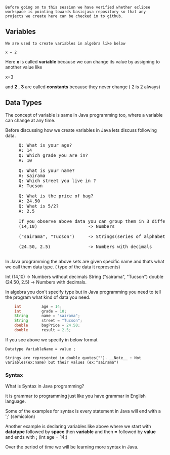 
    Before going on to this session we have verified whether eclipse workspace is pointing towards basicjava repository so that any projects we create here can be checked in to github.


## Variables
    We are used to create variables in algebra like below

    x = 2

   Here __x__ is called __variable__ because we can change its value by assigning to another value like 

   x=3

   and __2__ , __3__ are called __constants__ because they never change ( 2 is 2 always)

## Data Types
   The concept of variable is same in Java programming too, where a variable can change at any time.

   Before discussing how we create variables in Java lets discuss following data.

   <pre>
     Q: What is your age?  
     A: 14
     Q: Which grade you are in? 
     A: 10

     Q: What is your name? 
     A: sairama
     Q: Which street you live in ? 
     A: Tucson

     Q: What is the price of bag?
     A: 24.50
     Q: What is 5/2?
     A: 2.5

     If you observe above data you can group them in 3 different categories
     (14,10)                   -> Numbers

     ("sairama", "Tucson")     -> Strings(series of alphabets)

     (24.50, 2.5)              -> Numbers with decimals

</pre>

In Java programming the above sets are given specific name and thats what we call them data type. ( type of the data it represents)

Int      (14,10)   -> Numbers without decimals
String   ("sairama", "Tucson")
double   (24.50, 2.5)  -> Numbers with decimals.

In algebra you don't specify type but in Java programming you need to tell the program what kind of data you need. 

```java
    int         age = 14;
    int         grade = 10;
    String      name = "sairama";
    String      street = "Tucson";
    double      bagPrice = 24.50;
    double      result = 2.5;
```
If you see above we specify in below format
   
    Datatype VariableName = value ;

    Strings are represented in double quotes(""). __Note__ : Not variables(ex:name) but their values (ex:"sairama")

### Syntax
   What is Syntax in Java programming? 
   
   it is grammar to programming just like you have grammar in English language.

   Some of the examples for syntax is every statement in Java will end with a ';' (semicolon)
   
   Another example is declaring variables like above where we start with __datatype__ followed by __space__ then __variable__ and then __=__ followed by __value__ and ends with __;__ (int age = 14;)

   Over the period of time we will be learning more syntax in Java.

